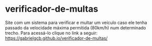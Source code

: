 # verificador-de-multas

Site com um sistema para verificar e multar um veículo caso ele tenha passado da velocidade máxima permitida (80km/h) num determinado trecho.
Para acessá-lo clique no link a seguir: https://gabrielgcb.github.io/verificador-de-multas/
